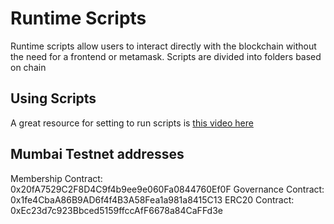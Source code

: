 # Runtime Scripts
Runtime scripts allow users to interact directly with the blockchain without the need for a frontend or metamask. Scripts are divided into folders based on chain

## Using Scripts
A great resource for setting to run scripts is [this video here](https://www.youtube.com/watch?v=Uvphp4aVeDg)

## Mumbai Testnet addresses
Membership Contract: 0x20fA7529C2F8D4C9f4b9ee9e060Fa0844760Ef0F
Governance Contract: 0x1fe4CbaA86B9AD6f4f4B3A58Fea1a981a8415C13
ERC20 Contract: 0xEc23d7c923Bbced5159ffccAfF6678a84CaFFd3e
